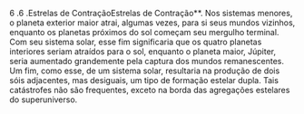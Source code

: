 ﻿6 .6 .Estrelas de ContraçãoEstrelas de Contração**. Nos sistemas menores, o planeta exterior maior atrai, algumas vezes, para si seus mundos vizinhos, enquanto os planetas próximos do sol começam seu mergulho terminal. Com seu sistema solar, esse fim significaria que os quatro planetas interiores seriam atraídos para o sol, enquanto o planeta maior, Júpiter, seria aumentado grandemente pela captura dos mundos remanescentes. Um fim, como esse, de um sistema solar, resultaria na produção de dois sóis adjacentes, mas desiguais, um tipo de formação estelar dupla. Tais catástrofes não são frequentes, exceto na borda das agregações estelares do superuniverso.